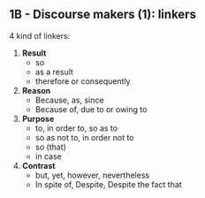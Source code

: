 ## 1B - Discourse makers (1): linkers  

4 kind of linkers:  
1. **Result**  
    - so  
    - as a result  
    - therefore or consequently  
2. **Reason**  
    - Because, as, since  
    - Because of, due to or owing to  
3. **Purpose**
    - to, in order to, so as to
    - so as not to, in order not to
    - so (that)
    - in case
4. **Contrast**
    - but, yet, however, nevertheless
    - In spite of, Despite, Despite the fact that
